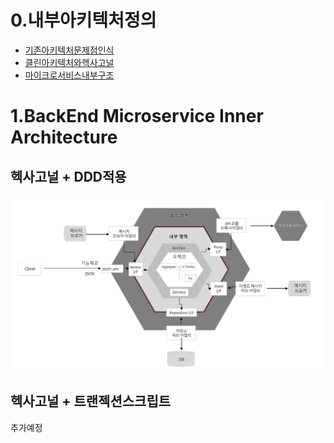 # 0.내부아키텍처정의
- [기존아키텍처문제점인식](https://engineering-skcc.github.io/microservice%20inner%20achitecture/inner-architecture-1/)
- [클린아키텍처와헥사고널](https://engineering-skcc.github.io/microservice%20inner%20achitecture/inner-architecture-2/)
- [마이크로서비스내부구조](https://engineering-skcc.github.io/microservice%20inner%20achitecture/inner-architecture-2/)
# 1.BackEnd Microservice Inner Architecture
## 헥사고널 + DDD적용
![백엔드아키텍처](https://github.com/CNAPS-MSA/CNAPS3/blob/master/img/BackEndA.png)  
## 헥사고널 + 트랜젝션스크립트
추가예정
